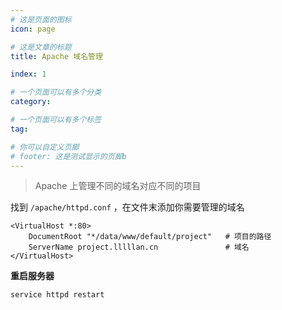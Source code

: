 ```yaml
---
# 这是页面的图标
icon: page

# 这是文章的标题
title: Apache 域名管理

index: 1

# 一个页面可以有多个分类
category:

# 一个页面可以有多个标签
tag:

# 你可以自定义页脚
# footer: 这是测试显示的页脚b
---
```




> Apache 上管理不同的域名对应不同的项目



找到 `/apache/httpd.conf` ，在文件末添加你需要管理的域名

```xml-dtd
<VirtualHost *:80>
	DocumentRoot "*/data/www/default/project" 	# 项目的路径
	ServerName project.lllllan.cn 				# 域名
</VirtualHost>
```



**重启服务器**

```bash
service httpd restart
```

